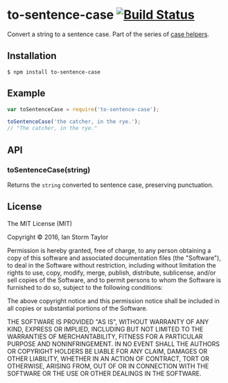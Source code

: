 
# to-sentence-case [![Build Status](https://travis-ci.org/ianstormtaylor/to-sentence-case.svg?branch=master)](https://travis-ci.org/ianstormtaylor/to-sentence-case)

Convert a string to a sentence case. Part of the series of [case helpers](https://github.com/ianstormtaylor/to-case).


## Installation

```
$ npm install to-sentence-case
```


## Example

```js
var toSentenceCase = require('to-sentence-case');

toSentenceCase('the catcher, in the rye.'); 
// "The catcher, in the rye."
```


## API

### toSentenceCase(string)
  
Returns the `string` converted to sentence case, preserving punctuation.


## License

The MIT License (MIT)

Copyright &copy; 2016, Ian Storm Taylor

Permission is hereby granted, free of charge, to any person obtaining a copy of this software and associated documentation files (the "Software"), to deal in the Software without restriction, including without limitation the rights to use, copy, modify, merge, publish, distribute, sublicense, and/or sell copies of the Software, and to permit persons to whom the Software is furnished to do so, subject to the following conditions:

The above copyright notice and this permission notice shall be included in all copies or substantial portions of the Software.

THE SOFTWARE IS PROVIDED "AS IS", WITHOUT WARRANTY OF ANY KIND, EXPRESS OR IMPLIED, INCLUDING BUT NOT LIMITED TO THE WARRANTIES OF MERCHANTABILITY, FITNESS FOR A PARTICULAR PURPOSE AND NONINFRINGEMENT. IN NO EVENT SHALL THE AUTHORS OR COPYRIGHT HOLDERS BE LIABLE FOR ANY CLAIM, DAMAGES OR OTHER LIABILITY, WHETHER IN AN ACTION OF CONTRACT, TORT OR OTHERWISE, ARISING FROM, OUT OF OR IN CONNECTION WITH THE SOFTWARE OR THE USE OR OTHER DEALINGS IN THE SOFTWARE.

